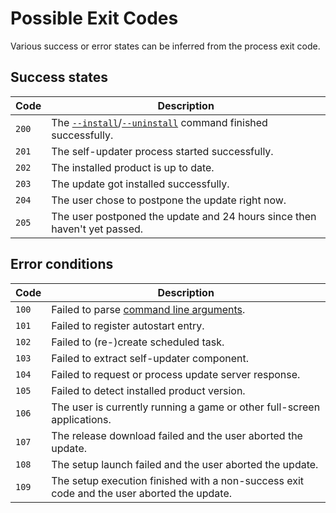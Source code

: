 # Possible Exit Codes

Various success or error states can be inferred from the process exit code.

## Success states

Code | Description
---|---
`200` | The [`--install`](Command-Line-Arguments.md#-install)/[`--uninstall`](Command-Line-Arguments.md#-uninstall) command finished successfully.
`201` | The self-updater process started successfully.
`202` | The installed product is up to date.
`203` | The update got installed successfully.
`204` | The user chose to postpone the update right now.
`205` | The user postponed the update and 24 hours since then haven't yet passed.

## Error conditions

Code | Description
---|---
`100` | Failed to parse [command line arguments](Command-Line-Arguments.md).
`101` | Failed to register autostart entry.
`102` | Failed to (re-)create scheduled task.
`103` | Failed to extract self-updater component.
`104` | Failed to request or process update server response.
`105` | Failed to detect installed product version.
`106` | The user is currently running a game or other full-screen applications.
`107` | The release download failed and the user aborted the update.
`108` | The setup launch failed and the user aborted the update.
`109` | The setup execution finished with a non-success exit code and the user aborted the update.
